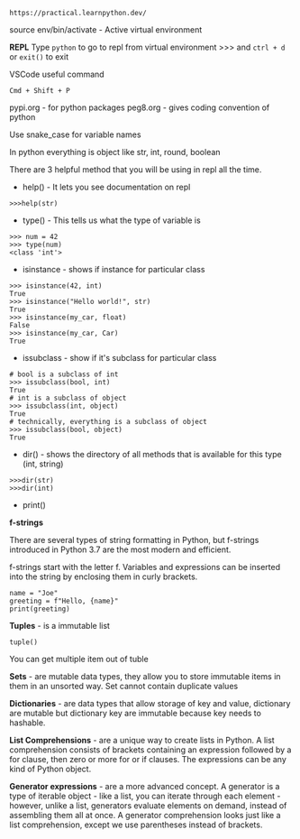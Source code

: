 `https://practical.learnpython.dev/`

source env/bin/activate - Active virtual environment

**REPL**
Type `python` to go to repl from virtual environment >>> and `ctrl + d` or `exit()` to exit


VSCode useful command
```
Cmd + Shift + P
```

pypi.org - for python packages
peg8.org - gives coding convention of python

Use snake_case for variable names

In python everything is object like str, int, round, boolean

There are 3 helpful method that you will be using in repl all the time.
- help() - It lets you see documentation on repl
```
>>>help(str)
```

- type() - This tells us what the type of variable is 
```
>>> num = 42
>>> type(num)
<class 'int'>
```

- isinstance - shows if instance for particular class
```
>>> isinstance(42, int)
True
>>> isinstance("Hello world!", str)
True
>>> isinstance(my_car, float)
False
>>> isinstance(my_car, Car)
True

```

- issubclass - show if it's subclass for particular class
```
# bool is a subclass of int
>>> issubclass(bool, int)
True
# int is a subclass of object
>>> issubclass(int, object)
True
# technically, everything is a subclass of object
>>> issubclass(bool, object)
True
```

- dir() - shows the directory of all methods that is available for this type (int, string)
```
>>>dir(str)
>>>dir(int)
```



- print()

**f-strings**

There are several types of string formatting in Python, but f-strings introduced in Python 3.7 are the most modern and efficient.

f-strings start with the letter f. Variables and expressions can be inserted into the string by enclosing them in curly brackets.

```
name = "Joe"
greeting = f"Hello, {name}"
print(greeting)
```

**Tuples** - is a immutable list
```
tuple()
```
You can get multiple item out of tuble


**Sets** - are mutable data types, they allow you to store immutable items in them in an unsorted way. Set cannot contain duplicate values

**Dictionaries** - are data types that allow storage of key and value, dictionary are mutable but dictionary key are immutable because key needs to hashable.

**List Comprehensions** - are a unique way to create lists in Python. A list comprehension consists of brackets containing an expression followed by a for clause, then zero or more for or if clauses. The expressions can be any kind of Python object.

**Generator expressions** - are a more advanced concept. A generator is a type of iterable object - like a list, you can iterate through each element - however, unlike a list, generators evaluate elements on demand, instead of assembling them all at once. A generator comprehension looks just like a list comprehension, except we use parentheses instead of brackets.


